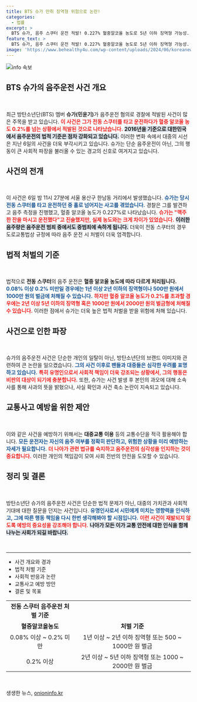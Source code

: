 ```yaml
---
title: BTS 슈가 만취 징역형 위험으로 논란!
categories:
  - 법률
excerpt: >
  BTS 슈가, 음주 스쿠터 운전 적발! 0.227% 혈중알코올 농도로 5년 이하 징역형 가능성. 사건 축소 논란까지 일어나는 가운데, 팬들과 대중의 이목이 집중되고 있다.
feature_text: >
  BTS 슈가, 음주 스쿠터 운전 적발! 0.227% 혈중알코올 농도로 5년 이하 징역형 가능성. 사건 축소 논란까지 일어나는 가운데, 팬들과 대중의 이목이 집중되고 있다.
image: 'https://www.behealthy4u.com/wp-content/uploads/2024/06/koreanews.jpg'
---
```


<p><img src="https://www.behealthy4u.com/wp-content/uploads/2024/06/koreanews.jpg" alt="info 속보" /></p>

<h2 data-ke-size="size26">BTS 슈가의 음주운전 사건 개요</h2>

<p data-ke-size="size16">&nbsp;</p>

<p>최근 방탄소년단(BTS) 멤버 <b>슈가(민윤기)</b>가 음주운전 혐의로 경찰에 적발된 사건이 많은 주목을 받고 있습니다. <b><span style="color: #ee2323;">이 사건은 그가 전동 스쿠터를 타고 운전하다가 혈중 알코올 농도 0.2%를 넘는 상황에서 적발된 것으로 나타났습니다.</span></b> <b><span style="background-color: #21538527;">2016년을 기준으로 대한민국에서 음주운전의 법적 기준은 점차 강화되고 있습니다.</span></b> 이러한 변화 속에서 대중의 시선은 지난 6일의 사건을 더욱 부각시키고 있습니다. 슈가는 단순 음주운전이 아닌, 그의 행동이 큰 사회적 파장을 불러올 수 있는 경고의 신호로 여겨지고 있습니다. </p>

<h2 data-ke-size="size26">사건의 전개</h2>

<p data-ke-size="size16">&nbsp;</p>

<p>이 사건은 6일 밤 11시 27분에 서울 용산구 한남동 거리에서 발생했습니다. <b><span style="color: #1a5490;">슈가는 당시 전동 스쿠터를 타고 운전하던 중 홀로 넘어지는 사고를 겪었습니다.</span></b> 경찰은 그를 발견하고 음주 측정을 진행했고, 혈중 알코올 농도가 0.227%로 나타났습니다. <b><span style="color: #ee2323;">슈가는 "맥주 한 잔을 마시고 운전했다"고 진술했지만, 실제 농도와는 크게 차이가 있었습니다.</span></b> <b><span style="background-color: #21538527;">이러한 음주량은 음주운전 범죄 중에서도 중범죄에 속하게 됩니다.</span></b>  더욱이 전동 스쿠터의 경우 도로교통법상 규정에 따라 음주 운전 시 처벌이 더욱 엄격합니다. </p>

<h2 data-ke-size="size26">법적 처벌의 기준</h2>

<p data-ke-size="size16">&nbsp;</p>

<p>법적으로 <b>전동 스쿠터</b>의 음주 운전은 <b>혈중 알코올 농도에 따라 다르게 처리됩니다.</b> <b><span style="color: #1a5490;">0.08% 이상 0.2% 미만일 경우에는 1년 이상 2년 이하의 징역형이나 500만 원에서 1000만 원의 벌금에 처해질 수 있습니다.</span></b> <b><span style="color: #ee2323;">하지만 혈중 알코올 농도가 0.2%를 초과할 경우에는 2년 이상 5년 이하의 징역형 혹은 1000만 원에서 2000만 원의 벌금형에 처해질 수 있습니다.</span></b> 이러한 점에서 슈가는 더욱 높은 법적 처벌을 받을 위험에 처해 있습니다. </p>

<h2 data-ke-size="size26">사건으로 인한 파장</h2>

<p data-ke-size="size16">&nbsp;</p>

<p>슈가의 음주운전 사건은 단순한 개인의 일탈이 아닌, 방탄소년단의 브랜드 이미지와 관련하여 큰 논란을 일으켰습니다. <b><span style="color: #1a5490;">그의 사건 이후로 팬들과 대중들은 심각한 우려를 표명하고 있습니다.</span></b> <b><span style="color: #ee2323;">특히 유명인으로서 사회적 책임이 더욱 강조되는 상황에서, 그의 행동은 비판의 대상이 되기에 충분합니다.</span></b> 또한, 슈가는 사건 발생 후 본인의 과오에 대해 소속사를 통해 사과의 뜻을 밝혔으나, 사실 확인과 사건 축소 논란이 지속되고 있습니다. </p>

<h2 data-ke-size="size26">교통사고 예방을 위한 제안</h2>

<p data-ke-size="size16">&nbsp;</p>

<p>이와 같은 사건을 예방하기 위해서는 <b>대중교통 이용</b> 등의 교통수단을 적극 활용해야 합니다. <b><span style="color: #1a5490;">모든 운전자는 자신의 음주 여부를 정확히 판단하고, 위험한 상황을 미리 예방하는 자세가 필요합니다.</span></b> <b><span style="color: #ee2323;">더 나아가 관련 법규를 숙지하고 음주운전의 심각성을 인지하는 것이 중요합니다.</span></b> 이러한 개인의 책임감이 모여 사회 전반의 안전을 도모할 수 있습니다. </p>

<h2 data-ke-size="size26">정리 및 결론</h2>

<p data-ke-size="size16">&nbsp;</p>

<p>방탄소년단 슈가의 음주운전 사건은 단순한 법적 문제가 아닌, 대중의 가치관과 사회적 기대에 대한 질문을 던지는 사건입니다. <b><span style="color: #1a5490;">유명인사로서 시민에게 미치는 영향력을 인식하고, 그에 따른 행동 책임을 다시 한번 생각해봐야 할 시점입니다.</span></b> <b><span style="color: #ee2323;">이런 사건이 재발되지 않도록 예방의 중요성을 강조해야 합니다.</span></b> <b><span style="background-color: #21538527;">나아가 모든 이가 교통 안전에 대한 인식을 함께 나누는 사회가 되길 바랍니다.</span></b> </p>

<p data-ke-size="size16">&nbsp;</p>

<hr>

<ul>
    <li>사건 개요와 경과</li>
    <li>법적 처벌 기준</li>
    <li>사회적 반응과 논란</li>
    <li>교통사고 예방 방안</li>
    <li>결론 및 목표</li>
</ul> 

<table style="width: 100%;">
    <tr>
        <td style="text-align: center; height: 17px;"><b>전동 스쿠터 음주운전 처벌 기준</b></td>
    </tr>
    <tr>
        <td style="text-align: center; height: 17px;"><b>혈중알코올농도</b></td>
        <td style="text-align: center; height: 17px;"><b>처벌 기준</b></td>
    </tr>
    <tr>
        <td style="text-align: center; height: 17px;">0.08% 이상 ~ 0.2% 미만</td>
        <td style="text-align: center; height: 17px;">1년 이상 ~ 2년 이하 징역형 또는 500 ~ 1000만 원 벌금</td>
    </tr>
    <tr>
        <td style="text-align: center; height: 17px;">0.2% 이상</td>
        <td style="text-align: center; height: 17px;">2년 이상 ~ 5년 이하 징역형 또는 1000 ~ 2000만 원 벌금</td>
    </tr>
</table> 

<p data-ke-size="size16">&nbsp;</p>
생생한 뉴스, <a href="https://onioninfo.kr" rel="dofollow">onioninfo.kr</a>


